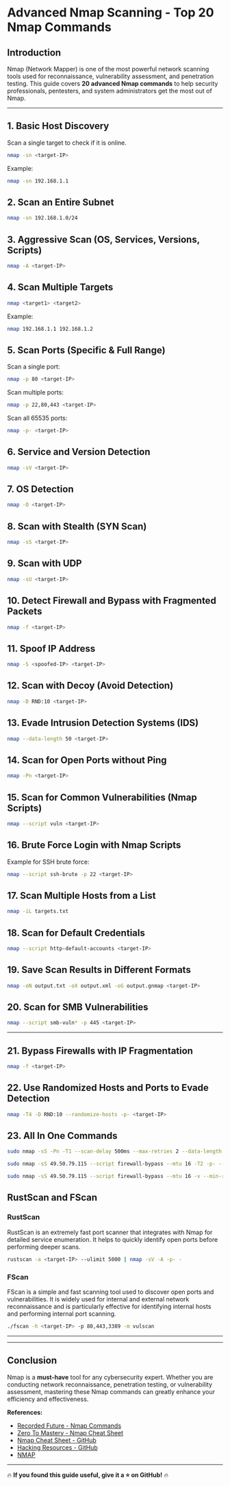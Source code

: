 # Advanced Nmap Scanning - Top 20 Nmap Commands

## Introduction
Nmap (Network Mapper) is one of the most powerful network scanning tools used for reconnaissance, vulnerability assessment, and penetration testing. This guide covers **20 advanced Nmap commands** to help security professionals, pentesters, and system administrators get the most out of Nmap.

---

## 1. **Basic Host Discovery**
Scan a single target to check if it is online.
```bash
nmap -sn <target-IP>
```
Example:
```bash
nmap -sn 192.168.1.1
```

## 2. **Scan an Entire Subnet**
```bash
nmap -sn 192.168.1.0/24
```

## 3. **Aggressive Scan (OS, Services, Versions, Scripts)**
```bash
nmap -A <target-IP>
```

## 4. **Scan Multiple Targets**
```bash
nmap <target1> <target2>
```
Example:
```bash
nmap 192.168.1.1 192.168.1.2
```

## 5. **Scan Ports (Specific & Full Range)**
Scan a single port:
```bash
nmap -p 80 <target-IP>
```
Scan multiple ports:
```bash
nmap -p 22,80,443 <target-IP>
```
Scan all 65535 ports:
```bash
nmap -p- <target-IP>
```

## 6. **Service and Version Detection**
```bash
nmap -sV <target-IP>
```

## 7. **OS Detection**
```bash
nmap -O <target-IP>
```

## 8. **Scan with Stealth (SYN Scan)**
```bash
nmap -sS <target-IP>
```

## 9. **Scan with UDP**
```bash
nmap -sU <target-IP>
```

## 10. **Detect Firewall and Bypass with Fragmented Packets**
```bash
nmap -f <target-IP>
```

## 11. **Spoof IP Address**
```bash
nmap -S <spoofed-IP> <target-IP>
```

## 12. **Scan with Decoy (Avoid Detection)**
```bash
nmap -D RND:10 <target-IP>
```

## 13. **Evade Intrusion Detection Systems (IDS)**
```bash
nmap --data-length 50 <target-IP>
```

## 14. **Scan for Open Ports without Ping**
```bash
nmap -Pn <target-IP>
```

## 15. **Scan for Common Vulnerabilities (Nmap Scripts)**
```bash
nmap --script vuln <target-IP>
```

## 16. **Brute Force Login with Nmap Scripts**
Example for SSH brute force:
```bash
nmap --script ssh-brute -p 22 <target-IP>
```

## 17. **Scan Multiple Hosts from a List**
```bash
nmap -iL targets.txt
```

## 18. **Scan for Default Credentials**
```bash
nmap --script http-default-accounts <target-IP>
```

## 19. **Save Scan Results in Different Formats**
```bash
nmap -oN output.txt -oX output.xml -oG output.gnmap <target-IP>
```

## 20. **Scan for SMB Vulnerabilities**
```bash
nmap --script smb-vuln* -p 445 <target-IP>
```

---

## 21. **Bypass Firewalls with IP Fragmentation**
```bash
nmap -f <target-IP>
```

## 22. **Use Randomized Hosts and Ports to Evade Detection**
```bash
nmap -T4 -D RND:10 --randomize-hosts -p- <target-IP>
```

## 23. **All In One Commands**
```bash
sudo nmap -sS -Pn -T1 --scan-delay 500ms --max-retries 2 --data-length 20 -f --mtu 16 --source-port 53 -D RND:5 -p- <target-IP>
```
```bash
sudo nmap -sS 49.50.79.115 --script firewall-bypass --mtu 16 -T2 -p- --data-length 24 --source-port 53 <target-IP>
```
```bash
sudo nmap -sS 49.50.79.115 --script firewall-bypass --mtu 16 -v --min-rate=200 --max-retries 3 --scan-delay 100ms -p- --data-length 24 --source-port 53 -D RND:10 <target-IP>
```

## **RustScan and FScan**
### RustScan
RustScan is an extremely fast port scanner that integrates with Nmap for detailed service enumeration. It helps to quickly identify open ports before performing deeper scans.
```bash
rustscan -a <target-IP> --ulimit 5000 | nmap -sV -A -p- -
```

### FScan
FScan is a simple and fast scanning tool used to discover open ports and vulnerabilities. It is widely used for internal and external network reconnaissance and is particularly effective for identifying internal hosts and performing internal port scanning.
```bash
./fscan -h <target-IP> -p 80,443,3389 -m vulscan
```

---

---

## Conclusion
Nmap is a **must-have** tool for any cybersecurity expert. Whether you are conducting network reconnaissance, penetration testing, or vulnerability assessment, mastering these Nmap commands can greatly enhance your efficiency and effectiveness.

**References:**
- [Recorded Future - Nmap Commands](https://www.recordedfuture.com/threat-intelligence-101/tools-and-techniques/nmap-commands)
- [Zero To Mastery - Nmap Cheat Sheet](https://zerotomastery.io/cheatsheets/nmap-cheat-sheet/)
- [Nmap Cheat Sheet - GitHub](https://github.com/ekol-x9/nmap-cheatsheet)
- [Hacking Resources - GitHub](https://github.com/Lifka/hacking-resources/blob/main/nmap-cheat-sheet.md)
- [NMAP](https://nmap.org/book/man.html)

---

🔥 **If you found this guide useful, give it a ⭐ on GitHub!** 🔥

